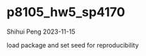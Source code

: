 p8105_hw5_sp4170
================
Shihui Peng
2023-11-15

load package and set seed for reproducibility
